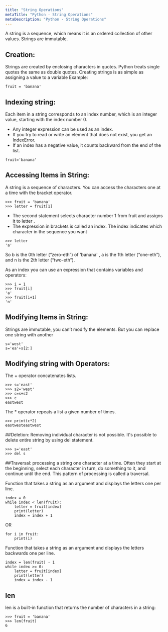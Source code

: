 ```yaml
---
title: "String Operations"
metaTitle: "Python - String Operations"
metaDescription: "Python - String Operations"
---
```


A string is a sequence, which means it is an ordered collection of other values. Strings are immutable.

## Creation:
 
Strings are created by enclosing characters in quotes. Python treats single quotes the same as double quotes. Creating strings is as simple as assigning a value to a variable
Example:
```
fruit = 'banana'
```

## Indexing string:

Each item in a string corresponds to an index number, which is an integer value, starting with the index number 0.
- Any integer expression can be used as an index.
- If you try to read or write an element that does not exist, you get an IndexError.
- If an index has a negative value, it counts backward from the end of the list.
```
fruit='banana'
```

## Accessing Items in String:

A string is a sequence of characters. You can access the characters one at a time with the
bracket operator.
``` 
>>> fruit = 'banana'
>>> letter = fruit[1]
``` 
- The second statement selects character number 1 from fruit and assigns it to letter .
- The expression in brackets is called an index. The index indicates which character in the
sequence you want 

``` 
>>> letter
'a' 
``` 
 
So b is the 0th letter (“zero-eth”) of 'banana' , a is the 1th letter (“one-eth”), and n is the 2th letter (“two-eth”).
 
As an index you can use an expression that contains variables and operators:

``` 
>>> i = 1
>>> fruit[i]
'a'
>>> fruit[i+1]
'n'
```
 
## Modifying Items in String:
Strings are immutable, you can’t modify the elements. But you can replace one string with another
```
s='west'
s='ea'+s[2:]
``` 

## Modifying string with Operators:
The + operator concatenates lists.
```
>>> s='east'
>>> s2='west'
>>> c=s+s2
>>> c
eastwest
```
The * operator repeats a list a given number of times.
```
>>> print(c*2)
eastwesteastwest
```

##Deletion:
Removing individual character is not possible. It's possible to delete entire string by using del statement.


```
>>> s='east'
>>> del s
```

##Traversal:
processing a string one character at a time. Often they start at the beginning, select each character in turn, do something to it, and continue until the end. This pattern of processing is called a traversal.
 
Function that takes a string as an argument and displays the letters  one per line.
``` 
index = 0
while index < len(fruit):
    letter = fruit[index]
    print(letter)
    index = index + 1
```

OR

```
for i in fruit:
    print(i)
```

Function that takes a string as an argument and displays the letters  backwards one per line.
``` 
index = len(fruit) - 1
while index >= 0:
    letter = fruit[index]
    print(letter)
    index = index - 1
```

 
## len 
len is a built-in function that returns the number of characters in a string:
```
>>> fruit = 'banana'
>>> len(fruit)
6
```
